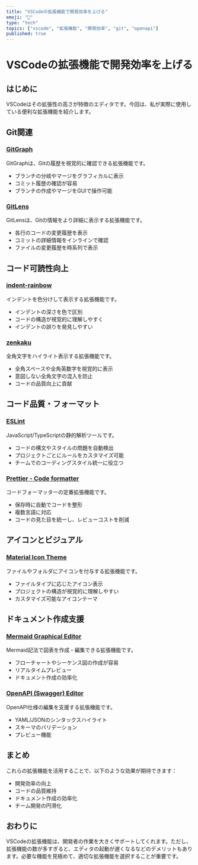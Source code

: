 ```yaml
---
title: "VSCodeの拡張機能で開発効率を上げる"
emoji: "🔧"
type: "tech"
topics: ["vscode", "拡張機能", "開発効率", "git", "openapi"]
published: true
---
```


# VSCodeの拡張機能で開発効率を上げる

## はじめに
VSCodeはその拡張性の高さが特徴のエディタです。今回は、私が実際に使用している便利な拡張機能を紹介します。

## Git関連

### [GitGraph](https://marketplace.visualstudio.com/items?itemName=mhutchie.git-graph)
GitGraphは、Gitの履歴を視覚的に確認できる拡張機能です。
- ブランチの分岐やマージをグラフィカルに表示
- コミット履歴の確認が容易
- ブランチの作成やマージをGUIで操作可能

### [GitLens](https://marketplace.visualstudio.com/items?itemName=eamodio.gitlens)
GitLensは、Gitの情報をより詳細に表示する拡張機能です。
- 各行のコードの変更履歴を表示
- コミットの詳細情報をインラインで確認
- ファイルの変更履歴を時系列で表示

## コード可読性向上

### [indent-rainbow](https://marketplace.visualstudio.com/items?itemName=oderwat.indent-rainbow)
インデントを色分けして表示する拡張機能です。
- インデントの深さを色で区別
- コードの構造が視覚的に理解しやすく
- インデントの誤りを発見しやすい

### [zenkaku](https://marketplace.visualstudio.com/items?itemName=mosapride.zenkaku)
全角文字をハイライト表示する拡張機能です。
- 全角スペースや全角英数字を視覚的に表示
- 意図しない全角文字の混入を防止
- コードの品質向上に貢献

## コード品質・フォーマット

### [ESLint](https://marketplace.visualstudio.com/items?itemName=dbaeumer.vscode-eslint)
JavaScript/TypeScriptの静的解析ツールです。
- コードの構文やスタイルの問題を自動検出
- プロジェクトごとにルールをカスタマイズ可能
- チームでのコーディングスタイル統一に役立つ

### [Prettier - Code formatter](https://marketplace.visualstudio.com/items?itemName=esbenp.prettier-vscode)
コードフォーマッターの定番拡張機能です。
- 保存時に自動でコードを整形
- 複数言語に対応
- コードの見た目を統一し、レビューコストを削減

## アイコンとビジュアル

### [Material Icon Theme](https://marketplace.visualstudio.com/items?itemName=PKief.material-icon-theme)
ファイルやフォルダにアイコンを付与する拡張機能です。
- ファイルタイプに応じたアイコン表示
- プロジェクトの構造が視覚的に理解しやすい
- カスタマイズ可能なアイコンテーマ

## ドキュメント作成支援

### [Mermaid Graphical Editor](https://marketplace.visualstudio.com/items?itemName=corschenzi.mermaid-graphical-editor)
Mermaid記法で図表を作成・編集できる拡張機能です。
- フローチャートやシーケンス図の作成が容易
- リアルタイムプレビュー
- ドキュメント作成の効率化

### [OpenAPI (Swagger) Editor](https://marketplace.visualstudio.com/items?itemName=42Crunch.vscode-openapi)
OpenAPI仕様の編集を支援する拡張機能です。
- YAML/JSONのシンタックスハイライト
- スキーマのバリデーション
- プレビュー機能

## まとめ
これらの拡張機能を活用することで、以下のような効果が期待できます：
- 開発効率の向上
- コードの品質維持
- ドキュメント作成の効率化
- チーム開発の円滑化

## おわりに
VSCodeの拡張機能は、開発者の作業を大きくサポートしてくれます。ただし、拡張機能の数が多すぎると、エディタの起動が遅くなるなどのデメリットもあります。必要な機能を見極めて、適切な拡張機能を選択することが重要です。